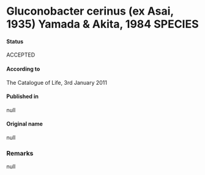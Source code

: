 # Gluconobacter cerinus (ex Asai, 1935) Yamada & Akita, 1984 SPECIES

#### Status
ACCEPTED

#### According to
The Catalogue of Life, 3rd January 2011

#### Published in
null

#### Original name
null

### Remarks
null